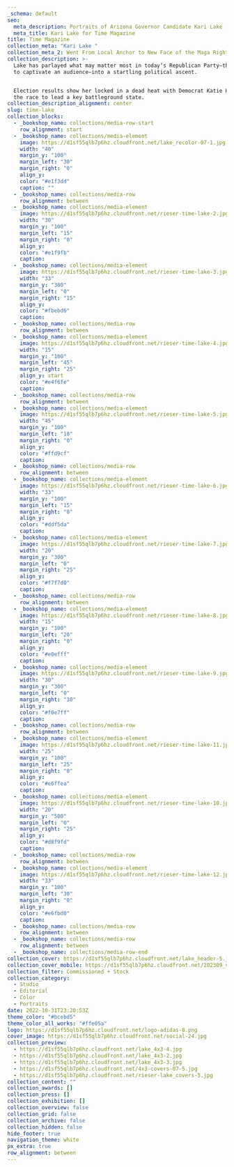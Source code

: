 ```yaml
---
_schema: default
seo:
  meta_description: Portraits of Arizona Governor Candidate Kari Lake
  meta_title: Kari Lake for Time Magazine
title: Time Magazine
collection_meta: "Kari Lake "
collection_meta_2: Went From Local Anchor to New Face of the Maga Right
collection_description: >-
  Lake has parlayed what may matter most in today’s Republican Party—the ability
  to captivate an audience—into a startling political ascent.


  Election results show her locked in a dead heat with Democrat Katie Hobbs in
  the race to lead a key battleground state.
collection_description_alignment: center
slug: time-lake
collection_blocks:
  - _bookshop_name: collections/media-row-start
    row_alignment: start
  - _bookshop_name: collections/media-element
    image: https://d1sf55qlb7p6hz.cloudfront.net/lake_recolor-07-1.jpg
    width: "40"
    margin_y: "100"
    margin_left: "30"
    margin_right: "0"
    align_y:
    color: "#e1f3dd"
    caption: ""
  - _bookshop_name: collections/media-row
    row_alignment: between
  - _bookshop_name: collections/media-element
    image: https://d1sf55qlb7p6hz.cloudfront.net/rieser-time-lake-2.jpg
    width: "30"
    margin_y: "100"
    margin_left: "15"
    margin_right: "0"
    align_y:
    color: "#e1f9fb"
    caption:
  - _bookshop_name: collections/media-element
    image: https://d1sf55qlb7p6hz.cloudfront.net/rieser-time-lake-3.jpg
    width: "33"
    margin_y: "300"
    margin_left: "0"
    margin_right: "15"
    align_y:
    color: "#fbebd6"
    caption:
  - _bookshop_name: collections/media-row
    row_alignment: between
  - _bookshop_name: collections/media-element
    image: https://d1sf55qlb7p6hz.cloudfront.net/rieser-time-lake-4.jpg
    width: "15"
    margin_y: "100"
    margin_left: "45"
    margin_right: "25"
    align_y: start
    color: "#e4f6fe"
    caption:
  - _bookshop_name: collections/media-row
    row_alignment: between
  - _bookshop_name: collections/media-element
    image: https://d1sf55qlb7p6hz.cloudfront.net/rieser-time-lake-5.jpg
    width: "45"
    margin_y: "100"
    margin_left: "10"
    margin_right: "0"
    align_y:
    color: "#ffd9cf"
    caption:
  - _bookshop_name: collections/media-row
    row_alignment: between
  - _bookshop_name: collections/media-element
    image: https://d1sf55qlb7p6hz.cloudfront.net/rieser-time-lake-6.jpg
    width: "33"
    margin_y: "100"
    margin_left: "15"
    margin_right: "0"
    align_y:
    color: "#ddf5da"
    caption:
  - _bookshop_name: collections/media-element
    image: https://d1sf55qlb7p6hz.cloudfront.net/rieser-time-lake-7.jpg
    width: "20"
    margin_y: "300"
    margin_left: "0"
    margin_right: "25"
    align_y:
    color: "#f7f7d0"
    caption:
  - _bookshop_name: collections/media-row
    row_alignment: between
  - _bookshop_name: collections/media-element
    image: https://d1sf55qlb7p6hz.cloudfront.net/rieser-time-lake-8.jpg
    width: "15"
    margin_y: "100"
    margin_left: "20"
    margin_right: "0"
    align_y:
    color: "#e0efff"
    caption:
  - _bookshop_name: collections/media-element
    image: https://d1sf55qlb7p6hz.cloudfront.net/rieser-time-lake-9.jpg
    width: "30"
    margin_y: "300"
    margin_left: "0"
    margin_right: "30"
    align_y:
    color: "#f0e7ff"
    caption:
  - _bookshop_name: collections/media-row
    row_alignment: between
  - _bookshop_name: collections/media-element
    image: https://d1sf55qlb7p6hz.cloudfront.net/rieser-time-lake-11.jpg
    width: "25"
    margin_y: "100"
    margin_left: "25"
    margin_right: "0"
    align_y:
    color: "#e6ffea"
    caption:
  - _bookshop_name: collections/media-element
    image: https://d1sf55qlb7p6hz.cloudfront.net/rieser-time-lake-10.jpg
    width: "20"
    margin_y: "500"
    margin_left: "0"
    margin_right: "25"
    align_y:
    color: "#d8f9fd"
    caption:
  - _bookshop_name: collections/media-row
    row_alignment: between
  - _bookshop_name: collections/media-element
    image: https://d1sf55qlb7p6hz.cloudfront.net/rieser-time-lake-12.jpg
    width: "33"
    margin_y: "100"
    margin_left: "30"
    margin_right: "0"
    align_y:
    color: "#e6fbd0"
    caption:
  - _bookshop_name: collections/media-row
    row_alignment: between
  - _bookshop_name: collections/media-row
    row_alignment: between
  - _bookshop_name: collections/media-row-end
collection_cover: https://d1sf55qlb7p6hz.cloudfront.net/lake_header-5.jpg
collection_cover_mobile: https://d1sf55qlb7p6hz.cloudfront.net/202309_vertical-covers-2.jpg
collection_filter: Commissioned + Stock
collection_category:
  - Studio
  - Editorial
  - Color
  - Portraits
date: 2022-10-31T23:20:53Z
theme_color: "#bcebd5"
theme_color_all_works: "#ffe05a"
logo: https://d1sf55qlb7p6hz.cloudfront.net/logo-adidas-8.png
cover_image: https://d1sf55qlb7p6hz.cloudfront.net/social-24.jpg
collection_preview:
  - https://d1sf55qlb7p6hz.cloudfront.net/lake_4x3-4.jpg
  - https://d1sf55qlb7p6hz.cloudfront.net/lake_4x3-2.jpg
  - https://d1sf55qlb7p6hz.cloudfront.net/lake_4x3-3.jpg
  - https://d1sf55qlb7p6hz.cloudfront.net/4x3-covers-07-5.jpg
  - https://d1sf55qlb7p6hz.cloudfront.net/rieser-lake_covers-5.jpg
collection_content: ""
collection_awards: []
collection_press: []
collection_exhibition: []
collection_overview: false
collection_grid: false
collection_archive: false
collection_hidden: false
hide_footer: true
navigation_theme: white
px_extra: true
row_alignment: between
---
```

